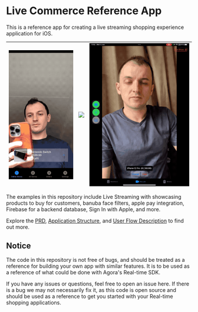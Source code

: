 # Live Commerce Reference App

This is a reference app for creating a live streaming shopping experience application for iOS.

<!-- <p align="center">
<img width="28%" src="media/applepay_customer_buyproduct.gif">
<img width="28%" src="media/golive_merchant.gif">
<img width="38%" src="media/banuba_purchase_complete.gif"><br/>
<img width="35%" src="media/signaling_merchant_chooseproduct.gif">
<img width="45%" src="media/banuba_choose_filter.gif">
</p> -->

| ![](media/applepay_customer_buyproduct.gif) | ![](media/golive_merchant.gif) | ![](media/banuba_purchase_complete.gif) |
|:-:|:-:|:-:|

The examples in this repository include Live Streaming with showcasing products to buy for customers, banuba face filters, apple pay integration, Firebase for a backend database, Sign In with Apple, and more.

Explore the [PRD](documents/PRD.md), [Application Structure](documents/Reference-App-Structure.md), and [User Flow Description](documents/User-Flow-Description.md) to find out more.

## Notice

The code in this repository is not free of bugs, and should be treated as a reference for building your own app with similar features. It is to be used as a reference of what could be done with Agora's Real-time SDK.

If you have any issues or questions, feel free to open an issue here. If there is a bug we may not necessarily fix it, as this code is open source and should be used as a reference to get you started with your Real-time shopping applications.
